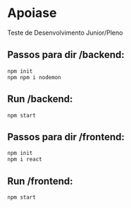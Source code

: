 # Apoiase
Teste de Desenvolvimento Junior/Pleno

## Passos para dir /backend:
    
    npm init
    npm npm i nodemon

## Run /backend:

    npm start

## Passos para dir /frontend:

    npm init
    npm i react

## Run /frontend:

    npm start
